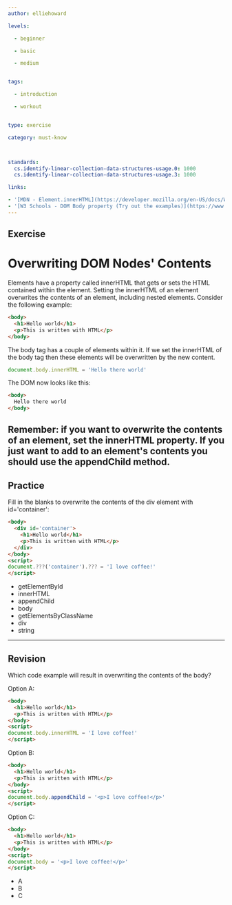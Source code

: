 ```yaml
---
author: elliehoward

levels:

  - beginner

  - basic

  - medium


tags:

  - introduction

  - workout


type: exercise

category: must-know



standards:
  cs.identify-linear-collection-data-structures-usage.0: 1000
  cs.identify-linear-collection-data-structures-usage.3: 1000

links:

- '[MDN - Element.innerHTML](https://developer.mozilla.org/en-US/docs/Web/API/Element/innerHTML)'
- '[W3 Schools - DOM Body property (Try out the examples)](https://www.w3schools.com/jsref/prop_doc_body.asp)'
---
```



## Exercise

# Overwriting DOM Nodes&#39; Contents

Elements have a property called innerHTML that gets or sets the HTML contained within the element. Setting the innerHTML of an element overwrites the contents of an element, including nested elements. Consider the following example:
```HTML
<body>
  <h1>Hello world</h1>
  <p>This is written with HTML</p>
</body>
```
The body tag has a couple of elements within it. If we set the innerHTML of the body tag then these elements will be overwritten by the new content.
```javascript
document.body.innerHTML = 'Hello there world'
```
The DOM now looks like this:
```HTML
<body>
  Hello there world
</body>
```

Remember: if you want to overwrite the contents of an element, set the innerHTML property. If you just want to add to an element's contents you should use the appendChild method.
---
## Practice

Fill in the blanks to overwrite the contents of the div element with id='container':
```HTML
<body>
  <div id='container'>
    <h1>Hello world</h1>
    <p>This is written with HTML</p>
  </div>
</body>
<script>
document.???('container').??? = 'I love coffee!'
</script>
```

* getElementById
* innerHTML
* appendChild
* body
* getElementsByClassName
* div
* string

---
## Revision

Which code example will result in overwriting the contents of the body?

Option A:
```HTML
<body>
  <h1>Hello world</h1>
  <p>This is written with HTML</p>
</body>
<script>
document.body.innerHTML = 'I love coffee!'
</script>
```

Option B:
```HTML
<body>
  <h1>Hello world</h1>
  <p>This is written with HTML</p>
</body>
<script>
document.body.appendChild = '<p>I love coffee!</p>'
</script>
```

Option C:
```HTML
<body>
  <h1>Hello world</h1>
  <p>This is written with HTML</p>
</body>
<script>
document.body = '<p>I love coffee!</p>'
</script>
```

* A
* B
* C
